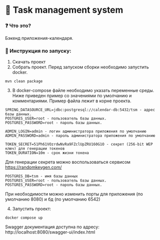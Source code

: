 # :handshake: Task management system

### :question: Что это?
Бэкенд приложения-календаря.

### :page_with_curl: Инструкция по запуску:
1. Скачать проект
2. Собрать проект. Перед запуском сборки необходимо запустить docker.
```shell
mvn clean package
```
3. В docker-compose файле необходимо указать переменные среды. Ниже приведен пример со значениями по умолчанию и комментариями.
Пример файла лежит в корне проекта.
```
SPRING_DATASOURCE_URL=jdbc:postgresql://calendar-db:5432/tsm - адрес базы данных.
POSTGRES_USER=root - пользователь базы данных.
POSTGRES_PASSWORD=root - пароль базы данных.

ADMIN_LOGIN=admin - логин администратора приложения по умолчанию
ADMIN_PASSWORD=admin - пароль администратора приложения по умолчанию

TOKEN_SECRET=51Ph61VOzrdwNvRa9FZclUpZRU160G1O - секрет (256-bit WEP ключ) для генерации токенов 
TOKEN_DURATION=10m - срок жизни токена
```
Для генерации секрета можно воспользоваться сервисом https://randomkeygen.com/

```
POSTGRES_DB=tsm - имя базы данных
POSTGRES_USER=root - пользователь базы данных.
POSTGRES_PASSWORD=root - пароль базы данных.

```
При необходимости можно изменить порты для приложения (по умолчанию 8080) и бд (по умолчанию 6542)

4. Запустить проект:
```shell
docker compose up
```
Swagger документация доступна по адресу: http://localhost:8080/swagger-ui/index.html
